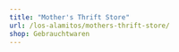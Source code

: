 ```yaml
---
title: "Mother's Thrift Store"
url: /los-alamitos/mothers-thrift-store/
shop: Gebrauchtwaren
---
```

